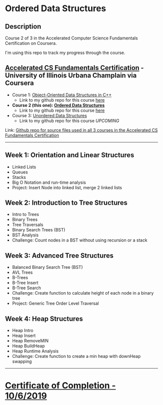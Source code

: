 # Ordered Data Structures

## Description

Course 2 of 3 in the Accelerated Computer Science Fundamentals Certification on Coursera.  

I'm using this repo to track my progress through the course.  

## [Accelerated CS Fundamentals Certification](https://www.coursera.org/specializations/cs-fundamentals) - University of Illinois Urbana Champlain via Coursera

- Course 1: [Object-Oriented Data Structures in C++](https://www.coursera.org/learn/cs-fundamentals-1)
  - Link to my github repo for this course [here](https://github.com/BrianLeip/Object-Oriented-Data-Structures-Cpp)
- **Course 2 (this one): [Ordered Data Structures](https://www.coursera.org/learn/cs-fundamentals-2)**
  - Link to my github repo for this course [here](https://github.com/BrianLeip/ordered-data-structures)
- Course 3: [Unordered Data Structures](https://www.coursera.org/learn/cs-fundamentals-3)
  - Link to my github repo for this course *UPCOMING*

Link: [Github repo for source files used in all 3 courses in the Accelerated CS Fundamentals Certification](https://github.com/wadefagen/coursera)

---

## Week 1: Orientation and Linear Structures

- Linked Lists
- Queues
- Stacks
- Big O Notation and run-time analysis
- Project: Insert Node into linked list, merge 2 linked lists

## Week 2: Introduction to Tree Structures

- Intro to Trees
- Binary Trees
- Tree Traversals
- Binary Search Trees (BST)
- BST Analysis
- Challenge: Count nodes in a BST without using recursion or a stack

## Week 3: Advanced Tree Structures

- Balanced Binary Search Tree (BST)
- AVL Trees
- B-Trees
- B-Tree Insert
- B-Tree Search
- Challenge: Create function to calculate height of each node in a binary tree
- Project: Generic Tree Order Level Traversal

## Week 4: Heap Structures

- Heap Intro
- Heap Insert
- Heap RemoveMIN
- Heap BuildHeap
- Heap Runtime Analysis
- Challenge: Create function to create a min heap with downHeap swapping

---

# [Certificate of Completion - 10/6/2019](https://www.coursera.org/account/accomplishments/certificate/JAXQ3HTWZJEA)

